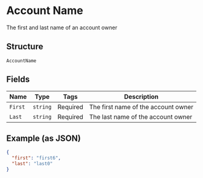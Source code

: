 
# Account Name

The first and last name of an account owner

## Structure

`AccountName`

## Fields

| Name | Type | Tags | Description |
|  --- | --- | --- | --- |
| `First` | `string` | Required | The first name of the account owner |
| `Last` | `string` | Required | The last name of the account owner |

## Example (as JSON)

```json
{
  "first": "first6",
  "last": "last0"
}
```

